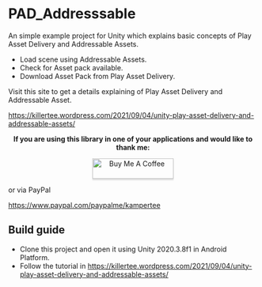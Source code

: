 # PAD_Addresssable

An simple example project for Unity which explains basic concepts of Play Asset Delivery and Addressable Assets.  

+ Load scene using Addressable Assets.
+ Check for Asset pack available.
+ Download Asset Pack from Play Asset Delivery.  

Visit this site to get a details explaining of Play Asset Delivery and Addressable Asset.

https://killertee.wordpress.com/2021/09/04/unity-play-asset-delivery-and-addressable-assets/

**<p align="center">If you are using this library in one of your applications and would like to thank me:</p>**

<p align="center"><a href="https://www.buymeacoffee.com/KamperTee" target="_blank" ><img src="https://www.buymeacoffee.com/assets/img/custom_images/orange_img.png" alt="Buy Me A Coffee" style="height: 41px !important;width: 164px !important;box-shadow: 0px 3px 2px 0px rgba(190, 190, 190, 0.5) !important;-webkit-box-shadow: 0px 3px 2px 0px rgba(190, 190, 190, 0.5) !important;" ></a></p>

or via PayPal

https://www.paypal.com/paypalme/kampertee

## Build guide

+ Clone this project and open it using Unity 2020.3.8f1 in Android Platform.  
+ Follow the tutorial in <https://killertee.wordpress.com/2021/09/04/unity-play-asset-delivery-and-addressable-assets/>

